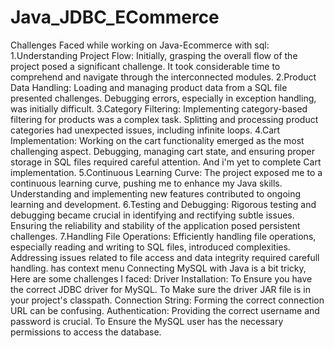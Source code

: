 # Java_JDBC_ECommerce
Challenges Faced while working on Java-Ecommerce with sql:
1.Understanding Project Flow: Initially, grasping the overall flow of the project posed a significant challenge. It took considerable time to comprehend and navigate through the interconnected modules. 
2.Product Data Handling: Loading and managing product data from a SQL file presented challenges. Debugging errors, especially in exception handling, was initially difficult. 
3.Category Filtering: Implementing category-based filtering for products was a complex task. Splitting and processing product categories had unexpected issues, including infinite loops. 
4.Cart Implementation: Working on the cart functionality emerged as the most challenging aspect. Debugging, managing cart state, and ensuring proper storage in SQL files required careful attention. And i'm yet to complete Cart implementation.
5.Continuous Learning Curve: The project exposed me to a continuous learning curve, pushing me to enhance my Java skills. Understanding and implementing new features contributed to ongoing learning and development. 
6.Testing and Debugging: Rigorous testing and debugging became crucial in identifying and rectifying subtle issues. Ensuring the reliability and stability of the application posed persistent challenges.
7.Handling File Operations: Efficiently handling file operations, especially reading and writing to SQL files, introduced complexities. Addressing issues related to file access and data integrity required carefull handling. has context menu
Connecting MySQL with Java is a bit tricky, Here are some challenges I faced:
Driver Installation: To Ensure you have the correct JDBC driver for MySQL. To Make sure the driver JAR file is in your project's classpath.
Connection String: Forming the correct connection URL can be confusing.
Authentication: Providing the correct username and password is crucial. To Ensure the MySQL user has the necessary permissions to access the database.
